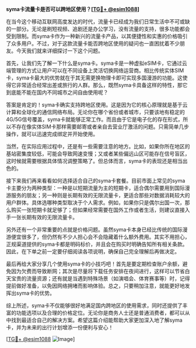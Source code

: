 **syma卡流量卡是否可以跨地区使用？[[TG💪+ @esim1088](https://t.me/s/esim1088)]**

在当今这个移动互联网高度发达的时代，流量卡已经成为我们日常生活中不可或缺的一部分。无论是刷短视频、追剧还是办公学习，没有流量的支持，很多功能都会受到限制。而syma卡作为一种新兴的流量卡产品，以其便捷性和实惠的价格吸引了众多用户。不过，对于这款流量卡能否跨地区使用的疑问也一直困扰着不少朋友。今天我们就来详细探讨一下这个问题。

首先，让我们先了解一下什么是syma卡。syma卡是一种虚拟eSIM卡，它通过云端管理的方式让用户可以在不同设备上灵活切换网络运营商。相比传统实体SIM卡，syma卡最大的优势就在于其无需更换物理卡即可实现多国漫游的功能。这使得它非常适合经常出差或旅行的人群。那么，既然syma卡具备这样的特性，那它到底能不能在国内不同城市之间自由使用呢？

答案是肯定的！syma卡确实支持跨地区使用。这是因为它的核心原理就是基于云计算和全球化的通信网络布局。无论你在哪个省份或者城市，只要该地有稳定的4G/5G信号覆盖，syma卡就能够正常工作。而且由于它是电子化的存在形式，所以不存在像实体SIM卡那样需要邮寄或者亲自去营业厅激活的问题。只需简单几步操作，就可以迅速完成绑定并开始使用。

当然，在实际应用过程中，还是有一些需要注意的地方。比如，如果你所在地区的基站密集度较低，可能会导致网速变慢；又或者某些偏远山区可能存在信号盲区，这时候就需要根据具体情况调整策略了。但总体而言，syma卡的表现还是相当出色的。

接下来我们再来看看如何选择适合自己的syma卡套餐。目前市面上常见的syma卡主要分为两种类型：一种是以短期流量为主的短期卡，适合偶尔需要用到国际漫游服务的朋友；另一种则是长期有效的无限流量卡，更适合那些对数据消耗较大的用户群体。具体选哪种类型取决于个人需求。例如，如果你只是偶尔出国一次，那么购买一张短期卡就足够了；但如果经常需要在国外工作或者生活，则建议直接入手一张长期有效的无限流量卡。

另外还有一个非常重要的点就是价格问题。虽然syma卡本身已经比传统的国际漫游便宜很多了，但仍然有不少人担心会不会隐藏着什么额外费用。其实不用担心，正规渠道提供的syma卡都是明码标价，并且会在购买时明确告知所有相关条款。因此，在下单之前一定要仔细阅读各项说明，确保自己完全理解后再做决定。

最后再给大家分享几个使用syma卡的小技巧吧！首先是要定期检查账户余额，避免因为欠费而导致断网；其次是尽量将下载任务安排在夜间进行，这样可以节省白天宝贵的流量资源；还有就是当遇到特殊场景（如演唱会、体育赛事等）时，记得提前做好准备，以免因网络拥堵而影响体验。总之，只要稍加注意，就能更好地发挥出syma卡的优势。

综上所述，syma卡不仅能够很好地满足国内跨地区的使用需求，同时还提供了丰富的功能选项以及合理的价格定位。无论你是商务人士还是普通消费者，都可以从中找到最适合自己的解决方案。希望这篇介绍能帮助大家更加深入地了解syma卡，并为未来的出行计划增添一份便利与安心！

[[TG💪+ @esim1088](https://t.me/s/esim1088) ![Image](https://i.postimg.cc/4NQfJmqS/Snipaste-2025-05-13-00-14-12.png)]